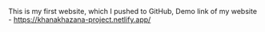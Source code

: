 This is my first website, which I pushed to GitHub,
Demo link of my website - https://khanakhazana-project.netlify.app/

